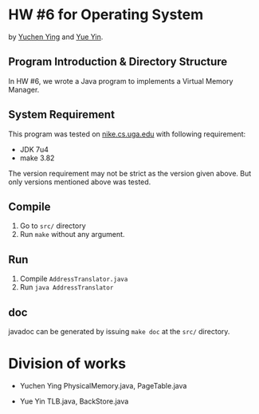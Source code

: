 # HW #6 for Operating System

by [Yuchen Ying](yegle@uga.edu) and [Yue Yin](yinyue@uga.edu).

## Program Introduction & Directory Structure

In HW #6, we wrote a Java program to implements a Virtual Memory Manager.

## System Requirement

This program was tested on [nike.cs.uga.edu](ssh://nike.cs.uga.edu) with following requirement:

 * JDK 7u4
 * make 3.82

The version requirement may not be strict as the version given above. But only versions mentioned above was tested.

## Compile

 1. Go to `src/` directory
 2. Run `make` without any argument.

## Run

 1. Compile `AddressTranslator.java`
 2. Run `java AddressTranslator`

## doc

javadoc can be generated by issuing `make doc` at the `src/` directory.

# Division of works

 * Yuchen Ying
    PhysicalMemory.java, PageTable.java

 * Yue Yin
    TLB.java, BackStore.java


